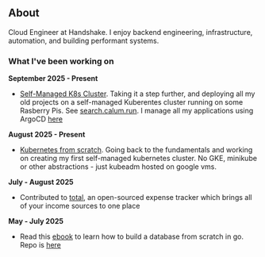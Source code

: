 ## About
Cloud Engineer at Handshake. I enjoy backend engineering, infrastructure, automation, and building performant systems. 

### What I've been working on

**September 2025 - Present**
* [Self-Managed K8s Cluster](https://github.com/ccrawford4/home). Taking it a step further, and deploying all my old projects on a self-managed Kuberentes cluster running on some Rasberry Pis. See [search.calum.run](https://search.calum.run). I manage all my applications using ArgoCD [here](https://argocd.calum.run)

**August 2025 - Present**
* [Kubernetes from scratch](https://github.com/ccrawford4/kubeadm-example). Going back to the fundamentals and working on creating my first self-managed kubernetes cluster. No GKE, minikube or other abstractions - just kubeadm hosted on google vms.

**July - August 2025**
* Contributed to [total](https://github.com/edwardshturman/total), an open-sourced expense tracker which brings all of your income sources to one place

**May - July 2025**
* Read this [ebook](https://build-your-own.org/database/) to learn how to build a database from scratch in go. Repo is [here](https://github.com/ccrawford4/custom-db)

